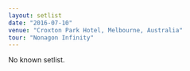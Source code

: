 ```yaml
---
layout: setlist
date: "2016-07-10"
venue: "Croxton Park Hotel, Melbourne, Australia"
tour: "Nonagon Infinity"
---
```


No known setlist.
